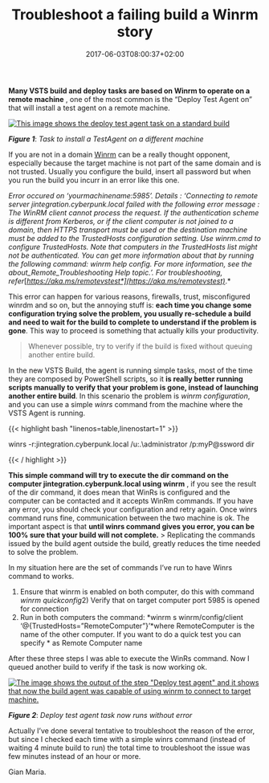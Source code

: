 ﻿---
title: "Troubleshoot a failing build a Winrm story"
description: ""
date: 2017-06-03T08:00:37+02:00
draft: false
tags: [build,PowerShell]
categories: [Tfs]
---
 **Many VSTS build and deploy tasks are based on Winrm to operate on a remote machine** , one of the most common is the “Deploy Test Agent on” that will install a test agent on a remote machine.

[![This image shows the deploy test agent task on a standard build](https://www.codewrecks.com/blog/wp-content/uploads/2017/05/image_thumb-14.png "Deploy test agent task ")](https://www.codewrecks.com/blog/wp-content/uploads/2017/05/image-14.png)

 ***Figure 1***: *Task to install a TestAgent on a different machine*

If you are not in a domain [Winrm](https://msdn.microsoft.com/en-us/library/aa384426%28v=vs.85%29.aspx) can be a really thought opponent, especially because the target machine is not part of the same domain and is not trusted. Usually you configure the build, insert all password but when you run the build you incurr in an error like this one.

*Error occured on ‘yourmachinename:5985’. Details : ‘Connecting to remote server jintegration.cyberpunk.local failed with the following error message : The WinRM client cannot process the request. If the authentication scheme is different from Kerberos, or if the client computer is not joined to a domain, then HTTPS transport must be used or the destination machine must be added to the TrustedHosts configuration setting. Use winrm.cmd to configure TrustedHosts. Note that computers in the TrustedHosts list might not be authenticated. You can get more information about that by running the following command: winrm help config. For more information, see the about\_Remote\_Troubleshooting Help topic.’. For troubleshooting, refer*[*https://aka.ms/remotevstest*](https://aka.ms/remotevstest)*.*

This error can happen for various reasons, firewalls, trust, misconfigured winrdm and so on, but the annoying stuff is:  **each time you change some configuration trying solve the problem, you usually re-schedule a build and need to wait for the build to complete to understand if the problem is gone**. This way to proceed is something that actually kills your productivity.

> Whenever possible, try to verify if the build is fixed without queuing another entire build.

In the new VSTS Build, the agent is running simple tasks, most of the time they are composed by PowerShell scripts, so it  **is really better running scripts manually to verify that your problem is gone, instead of launching another entire build**. In this scenario the problem is *winrm configuration*, and you can use a simple *winrs* command from the machine where the VSTS Agent is running.

{{< highlight bash "linenos=table,linenostart=1" >}}


winrs -r:jintegration.cyberpunk.local /u:.\administrator /p:myP@ssword dir

{{< / highlight >}}

 **This simple command will try to execute the dir command on the computer jintegration.cyberpunk.local using winrm** , if you see the result of the dir command, it does mean that WinRs is configured and the computer can be contacted and it accepts WinRm commands. If you have any error, you should check your configuration and retry again. Once winrs command runs fine, communication between the two machine is ok. The important aspect is that  **until winrs command gives you error, you can be 100% sure that your build will not complete.** > Replicating the commands issued by the build agent outside the build, greatly reduces the time needed to solve the problem.

In my situation here are the set of commands I’ve run to have Winrs command to works.

1) Ensure that winrm is enabled on both computer, do this with command *winrm quickconfig*2) Verify that on target computer port 5985 is opened for connection  
3) Run in both computers the command: *winrm s winrm/config/client ‘@{TrustedHosts=”RemoteComputer”}’*where RemoteComputer is the name of the other computer. If you want to do a quick test you can specify \* as Remote Computer name

After these three steps I was able to execute the WinRs command. Now I queued another build to verify if the task is now working ok.

[![The image shows the output of the step &quot;Deploy test agent&quot; and it shows that now the build agent was capable of using winrm to connect to target machine.](https://www.codewrecks.com/blog/wp-content/uploads/2017/06/image_thumb.png "Deploy test agent task is ok")](https://www.codewrecks.com/blog/wp-content/uploads/2017/06/image.png)

 ***Figure 2***: *Deploy test agent task now runs without error*

Actually I’ve done several tentative to troubleshoot the reason of the error, but since I checked each time with a simple winrs command (instead of waiting 4 minute build to run) the total time to troubleshoot the issue was few minutes instead of an hour or more.

Gian Maria.
